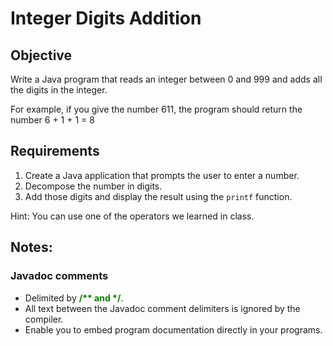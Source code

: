 # Integer Digits Addition

## Objective

Write a Java program that reads an integer between 0 and 999 and adds all the digits in the integer.

For example, if you give the number 611, the program should return the number 6 + 1 + 1 = 8


## Requirements

1. Create a Java application that prompts the user to enter a number.
2. Decompose the number in digits.
3. Add those digits and display the result using the `printf` function.

Hint: You can use one of the operators we learned in class.

## Notes:
### Javadoc comments
* Delimited by <span style="color:green; font-weight:bold;">/** and */</span>.
* All text between the Javadoc comment delimiters is ignored by the compiler.
* Enable you to embed program documentation directly in your programs. 